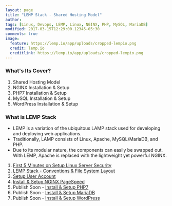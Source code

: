 ```yaml
---
layout: page
title: "LEMP Stack - Shared Hosting Model"
author:
tags: [Linux, Devops, LEMP, Linux, NGINX, PHP, MySQL, MariaDB]
modified: 2017-03-15T12:29:00.12345-05:30
comments: true
image:
  feature: https://lemp.io/app/uploads/cropped-lempio.png
  credit: lemp.io
  creditlink: https://lemp.io/app/uploads/cropped-lempio.png
---
```


### What's Its Cover?

1. Shared Hosting Model
1. NGINX Installation & Setup
1. PHP7 Installation & Setup
1. MySQL Installation & Setup
1. WordPress Installation & Setup

### What is LEMP Stack
* LEMP is a variation of the ubiquitous LAMP stack used for developing and deploying web applications.
* Traditionally, LAMP consists of Linux, Apache, MySQL/MariaDB, and PHP.
* Due to its modular nature, the components can easily be swapped out. With LEMP, Apache is replaced with the lightweight yet powerful NGINX.

1. <a href="/devops/lemp/first-5-minutes-on-setup-linux-server-security/"> First 5 Minutes on Setup Linux Server Security </a>
1. <a href="/devops/lemp/lemp-stack-conventions-and-file-system-layout/"> LEMP Stack - Conventions & File System Layout </a>
1. <a href="/devops/lemp/setup-user-account/"> Setup User Account </a>
1. <a href="/devops/lemp/install-and-setup-nginx-pagespeed/"> Install & Setup NGINX PageSpeed</a>
1. Publish Soon - <a href="#"> Install & Setup PHP7 </a>
1. Publish Soon - <a href="#"> Install & Setup MariaDB </a>
1. Publish Soon - <a href="#"> Install & Setup WordPress </a>
